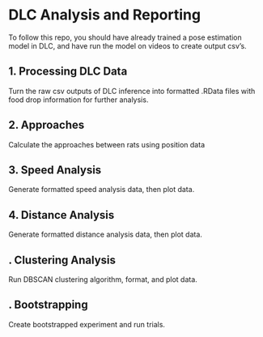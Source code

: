 # DLC Analysis and Reporting

To follow this repo, you should have already trained a pose estimation model in DLC, and have run the model on videos to create output csv’s.

## 1. Processing DLC Data

Turn the raw csv outputs of DLC inference into formatted .RData files with food drop information for further analysis.

## 2. Approaches

Calculate the approaches between rats using position data

## 3. Speed Analysis

Generate formatted speed analysis data, then plot data.

## 4. Distance Analysis

Generate formatted distance analysis data, then plot data.

## . Clustering Analysis

Run DBSCAN clustering algorithm, format, and plot data.

## . Bootstrapping

Create bootstrapped experiment and run trials.
